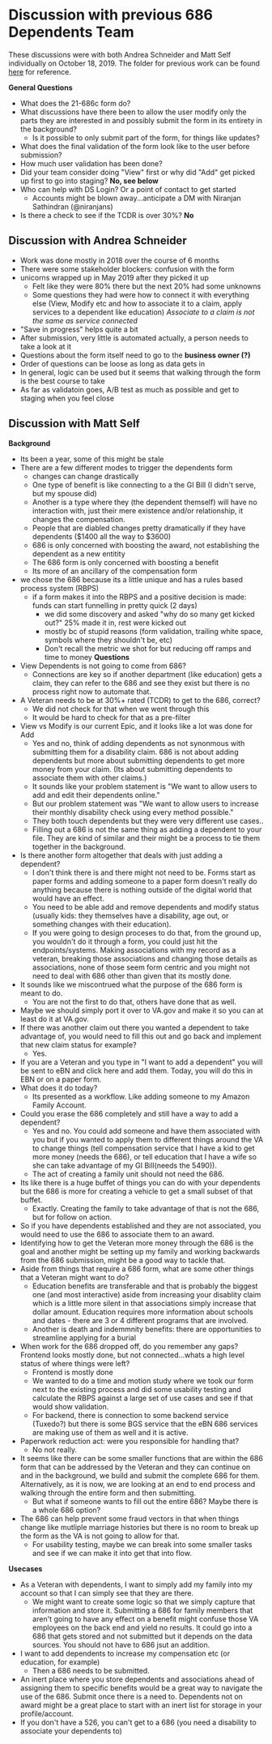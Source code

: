 # Discussion with previous 686 Dependents Team
These discussions were with both Andrea Schneider and Matt Self individually on October 18, 2019.  The folder for previous work can be found [here](https://github.com/department-of-veterans-affairs/vets.gov-team/tree/master/Products/Disability/Declare%20Dependent%20686) for reference.

**General Questions**
- What does the 21-686c form do?  
- What discussions have there been to allow the user modify only the parts they are interested in and possibly submit the form in its entirety in the background?
  - Is it possible to only submit part of the form, for things like updates?
- What does the final validation of the form look like to the user before submission?
- How much user validation has been done?
- Did your team consider doing "View" first or why did "Add" get picked up first to go into staging? **No, see below**
- Who can help with DS Login?  Or a point of contact to get started
  - Accounts might be blown away...anticipate a DM with Niranjan Sathindran (@niranjans)
- Is there a check to see if the TCDR is over 30%?  **No**

## Discussion with Andrea Schneider
- Work was done mostly in 2018 over the course of 6 months
- There were some stakeholder blockers: confusion with the form
- unicorns wrapped up in May 2019 after they picked it up
  - Felt like they were 80% there but the next 20% had some unknowns
  - Some questions they had were how to connect it with everything else (View, Modify etc and how to associate it to a claim, apply services to a dependent like education)
  _Associate to a claim is not the same as service connected_
- "Save in progress" helps quite a bit
- After submission, very little is automated actually, a person needs to take a look at it
- Questions about the form itself need to go to the **business owner (?)**
- Order of questions can be loose as long as data gets in 
- In general, logic can be used but it seems that walking through the form is the best course to take
- As far as validatoin goes, A/B test as much as possible and get to staging when you feel close

## Discussion with Matt Self
**Background**
- Its been a year, some of this might be stale
- There are a few different modes to trigger the dependents form
  - changes can change drastically
  - One type of benefit is like connecting to a the GI Bill (I didn't serve, but my spouse did)
  - Another is a type where they (the dependent themself) will have no interaction with, just their mere existence and/or relationship, it changes the compensation.
  - People that are diabled changes pretty dramatically if they have dependents ($1400 all the way to $3600)
  - 686 is only concerned with boosting the award, not establishing the dependent as a new entitity 
  - The 686 form is only concerned with boosting a benefit
  - Its more of an ancillary of the compensation form
- we chose the 686 because its a little unique and has a rules based process system (RBPS)
  - if a form makes it into the RBPS and a positive decision is made: funds can start funnelling in pretty quick (2 days)
    - we did some discovery and asked "why do so many get kicked out?"  25% made it in, rest were kicked out
    - mostly bc of stupid reasons (form validation, trailing white space, symbols where they shouldn't be, etc)
    - Don't recall the metric we shot for but reducing off ramps and time to money
**Questions**
- View Dependents is not going to come from 686?
  - Connections are key so if another department (like education) gets a claim, they can refer to the 686 and see they exist but there is no process right now to automate that.
- A Veteran needs to be at 30%+ rated (TCDR) to get to the 686, correct?
  - We did not check for that when we went through this
  - It would be hard to check for that as a pre-filter
- View vs Modify is our current Epic, and it looks like a lot was done for Add 
  - Yes and no, think of adding dependents as not synonmous with submitting them for a disability claim.  686 is not about adding dependents but more about submitting dependents to get more money from your claim.  (Its about submitting dependents to associate them with other claims.)
  - It sounds like your problem statement is "We want to allow users to add and edit their dependents online."
  - But our problem statement was "We want to allow users to increase their monthly disability check using every method possible."
  - They both touch dependents but they were very different use cases..
  - Filling out a 686 is not the same thing as adding a dependent to your file.  They are kind of similar and their might be a process to tie them together in the background.
- Is there another form altogether that deals with just adding a dependent?
  - I don't think there is and there might not need to be.  Forms start as paper forms and adding someone to a paper form doesn't really do anything because there is nothing outside of the digital world that would have an effect.
  - You need to be able add and remove dependents and modify status (usually kids: they themselves have a disability, age out, or something changes with their education).  
  - If you were going to design proceses to do that, from the ground up, you wouldn't do it through a form, you could just hit the endpoints/systems.  Making associations with my record as a veteran, breaking those associations and changing those details as associations, none of those seem form centric and you might not need to deal with 686 other than given that its mostly done.
- It sounds like we miscontrued what the purpose of the 686 form is meant to do.
  - You are not the first to do that, others have done that as well.
- Maybe we should simply port it over to VA.gov and make it so you can at least do it at VA.gov. 
- If there was another claim out there you wanted a dependent to take advantage of, you would need to fill this out and go back and implement that new claim status for example?
  - Yes.
- If you are a Veteran and you type in "I want to add a dependent" you will be sent to eBN and click here and add them.  Today, you will do this in EBN or on a paper form.
- What does it do today?
  - Its presented as a workflow.  Like adding someone to my Amazon Family Account.
- Could you erase the 686 completely and still have a way to add a dependent?
  - Yes and no.  You could add someone and have them associated with you but if you wanted to apply them to different things around the VA to change things (tell compensation service that I have a kid to get more money (needs the 686), or tell education that I have a wife so she can take advantage of my GI Bill(needs the 5490)).  
  - The act of creating a family unit should not need the 686.
- Its like there is a huge buffet of things you can do with your dependents but the 686 is more for creating a vehicle to get a small subset of that buffet.
  - Exactly.  Creating the family to take advantage of that is not the 686, but for follow on action.
- So if you have dependents established and they are not associated, you would need to use the 686 to associate them to an award.
- Identifying how to get the Veteran more money through the 686 is the goal and another might be setting up my family and working backwards from the 686 submission, might be a good way to tackle that.
- Aside from things that require a 686 form, what are some other things that a Veteran might want to do?
  - Education benefits are transferable and that is probably the biggest one (and most interactive) aside from increasing your disablity claim which is a little more silent in that associations simply increase that dollar amount.  Education requires more information about schools and dates - there are 3 or 4 different programs that are involved.
  - Another is death and indemmnity benefits: there are opportunities to streamline applying for a burial
- When work for the 686 dropped off, do you remember any gaps?  Frontend looks mostly done, but not connected...whats a high level status of where things were left?
  - Frontend is mostly done
  - We wanted to do a time and motion study where we took our form next to the existing process and did some usability testing and calculate the RBPS against a large set of use cases and see if that would show validation.
  - For backend, there is connection to some backend service (Tuxedo?) but there is some BGS service that the eBN 686 services are making use of them as well and it is active.
- Paperwork reduction act: were you responsible for handling that?
  - No not really.
- It seems like there can be some smaller functions that are within the 686 form that can be addressed by the Veteran and they can continue on and in the background, we build and submit the complete 686 for them.  Alternatively, as it is now, we are looking at an end to end process and walking through the entire form and then submitting.
  - But what if someone wants to fill out the entire 686?  Maybe there is a whole 686 option?
- The 686 can help prevent some fraud vectors in that when things change like mutliple marriage histories but there is no room to break up the form as the VA is not going to allow for that.
  - For usability testing, maybe we can break into some smaller tasks and see if we can make it into get that into flow.

**Usecases**
- As a Veteran with dependents, I want to simply add my family into my account so that I can simply see that they are there.
  - We might want to create some logic so that we simply capture that information and store it.  Submitting a 686 for family members that aren't going to have any effect on a benefit might confuse those VA employees on the back end and yield no results.  It could go into a 686 that gets stored and not submitted but it depends on the data sources. You should not have to 686 jsut an addition.
- I want to add dependents to increase my compensation etc (or education, for example)
  - Then a 686 needs to be submitted.
- An inert place where you store dependents and associations ahead of assigning them to specific benefits would be a great way to navigate the use of the 686.  Submit once there is a need to.  Dependents not on award might be a great place to start with an inert list for storage in your profile/account.
- If you don't have a 526, you can't get to a 686 (you need a disability to associate your dependents to)



  
